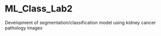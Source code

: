# ML_Class_Lab2
Development of segmentation/classification model  using kidney cancer pathology images
